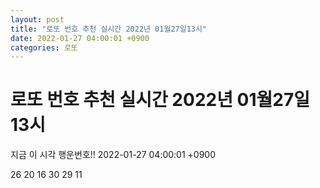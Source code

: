 ```yaml
---
layout: post
title: "로또 번호 추천 실시간 2022년 01월27일13시"
date: 2022-01-27 04:00:01 +0900
categories: 로또
---
```


# 로또 번호 추천 실시간 2022년 01월27일13시

지금 이 시각 행운번호!! 2022-01-27 04:00:01 +0900

 26  20  16  30  29  11 

